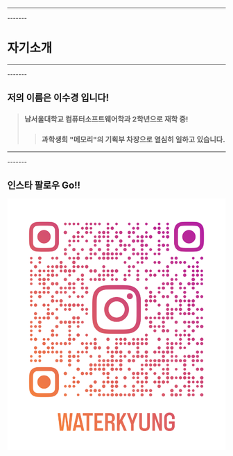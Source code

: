 
<hr/>
-------


# 자기소개
<hr/>
-------


## 저의 이름은 이수경 입니다! 

> ### 남서울대학교 컴퓨터소프트웨어학과 2학년으로 재학 중!
> > ### 과학생회 "메모리"의 기획부 차장으로 열심히 일하고 있습니다.
<hr/>
-------


## 인스타 팔로우 Go!!

![alt text](./waterkyung_qr.png)

